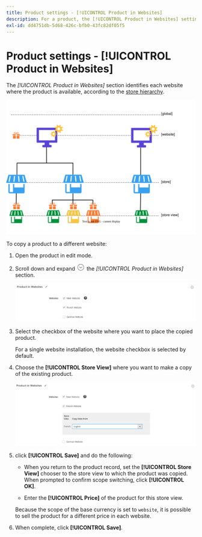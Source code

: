 ```yaml
---
title: Product settings - [!UICONTROL Product in Websites]
description: For a product, the [!UICONTROL Product in Websites] settings identify each website where the product is available.
exl-id: dd4751db-5d68-426c-bfb0-43fc82df05f5
---
```

# Product settings - [!UICONTROL Product in Websites]

The _[!UICONTROL Product in Websites]_ section identifies each website where the product is available, according to the [store hierarchy](../stores-purchase/stores.md).

![Product website scope diagram](./assets/scope-product-website.svg)

To copy a product to a different website:

1. Open the product in edit mode.

1. Scroll down and expand ![Expansion selector](../assets/icon-display-expand.png) the _[!UICONTROL Product in Websites]_ section.

   ![Product in Websites](./assets/catalog-product-in-websites-multisite-main-french.png)<!-- zoom -->

1. Select the checkbox of the website where you want to place the copied product.

   For a single website installation, the website checkbox is selected by default.

1. Choose the **[!UICONTROL Store View]** where you want to make a copy of the existing product.

   ![Product in Websites](./assets/product-in-websites-multisite-copy-data.png)<!-- zoom -->

1. click **[!UICONTROL Save]** and do the following:

   - When you return to the product record, set the **[!UICONTROL Store View]** chooser to the store view to which the product was copied. When prompted to confirm scope switching, click **[!UICONTROL OK]**.

   - Enter the **[!UICONTROL Price]** of the product for this store view.

   Because the scope of the base currency is set to `website`, it is possible to sell the product for a different price in each website.

1. When complete, click **[!UICONTROL Save]**.
